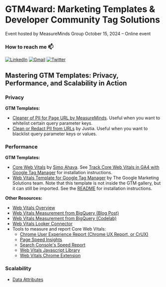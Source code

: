 # GTM4ward: Marketing Templates & Developer Community Tag Solutions
Event hosted by MeasureMinds Group
October 15, 2024 – Online event

### How to reach me 📫
[![LinkedIn](https://skillicons.dev/icons?i=linkedin)](https://www.linkedin.com/in/mayrop/en/)
[![Gmail](https://skillicons.dev/icons?i=gmail)](mailto:4valdes@gmail.com&subject=GTM4ward)
[![Twitter](https://skillicons.dev/icons?i=twitter)](https://x.com/mayrop)


## Mastering GTM Templates: Privacy, Performance, and Scalability in Action

### Privacy

**GTM Templates:**
- [Cleaner of PII for Page URL by MeasureMinds](https://tagmanager.google.com/gallery/#/owners/MeasureMinds/templates/gtm-template-url-cleaner). Useful when you want to whitelist certain query parameter keys.
- [Clean or Redact PII from URLs](https://tagmanager.google.com/gallery/#/owners/justia/templates/gtm-pii-url-cleaner-variable) by Justia. Useful when you want to blacklist query parameter keys or values.

### Performance

**GTM Templates:**
- [Core Web Vitals](https://tagmanager.google.com/gallery/#/owners/gtm-templates-simo-ahava/templates/core-web-vitals) by [Simo Ahava](https://www.simoahava.com/). See [Track Core Web Vitals in GA4 with Google Tag Manager](https://www.simoahava.com/analytics/track-core-web-vitals-in-ga4-with-google-tag-manager/) for installation instructions.
- [Web Vitals Template for Google Tag Manager](https://github.com/google-marketing-solutions/web-vitals-gtm-template) by The Google Marketing Solutions team. Note that this template is not inside the GTM gallery, but it can still be imported. See the [README](https://github.com/google-marketing-solutions/web-vitals-gtm-template?tab=readme-ov-file#web-vitals-template-for-google-tag-manager) for installation instructions. 

**Other Resources:**
- [Web Vitals Overview](https://web.dev/articles/vitals)
- [Web Vitals Measurement from BigQuery (Blog Post)](https://web.dev/articles/vitals-ga4)
- [Web Vitals Measurement from BigQuery (Codelab)](https://codelabs.developers.google.com/codelabs/web-vitals-google-analytics-bigquery#6)
- [Web Vitals Looker Connector](https://goo.gle/web-vitals-connector)
- Tools to measure and report Core Web Vitals:
    - [Chrome User Experience Report (Chrome UX Report, or CrUX)](https://developer.chrome.com/docs/crux/)
    - [Page Speed Insights](https://pagespeed.web.dev/)
    - [Search Console's Speed Report](https://support.google.com/webmasters/answer/9205520)
    - [Web Vitals Javascript Library](https://github.com/GoogleChrome/web-vitals)
    - [Web Vitals Chrome Extension](https://chromewebstore.google.com/detail/web-vitals/ahfhijdlegdabablpippeagghigmibma?hl=en&pli=1)
    
### Scalability
- [Data Attributes](https://developer.mozilla.org/en-US/docs/Learn/HTML/Howto/Use_data_attributes)
